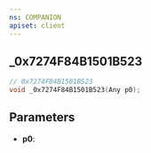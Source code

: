 ```yaml
---
ns: COMPANION
apiset: client
---
```

## _0x7274F84B1501B523

```c
// 0x7274F84B1501B523
void _0x7274F84B1501B523(Any p0);
```


## Parameters
* **p0**:



